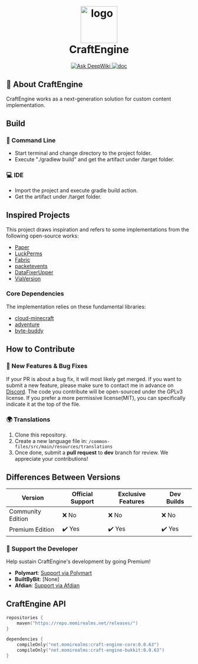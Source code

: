 <h1 align="center">
  <div style="text-align:center">
    <img src="https://github.com/user-attachments/assets/4e679094-303b-481d-859d-073efc61037c" alt="logo" style="width:100px; height:auto;">
  </div>
  CraftEngine
</h1>

<p align="center">
  <a href="https://deepwiki.com/Xiao-MoMi/craft-engine">
    <img src="https://deepwiki.com/badge.svg" alt="Ask DeepWiki">
  </a>
  <a href="https://xiao-momi.github.io/craft-engine-wiki/" alt="doc">
    <img src="https://img.shields.io/badge/📙-User Manual-D2691E" alt="doc"/>
  </a>
</p>

## 📌 About CraftEngine
CraftEngine works as a next-generation solution for custom content implementation.

## Build

### 🐚 Command Line
+ Start terminal and change directory to the project folder.
+ Execute "./gradlew build" and get the artifact under /target folder.

### 💻 IDE
+ Import the project and execute gradle build action.
+ Get the artifact under /target folder.

## Inspired Projects
This project draws inspiration and refers to some implementations from the following open-source works:
+ [Paper](https://github.com/PaperMC/Paper)
+ [LuckPerms](https://github.com/LuckPerms/LuckPerms)
+ [Fabric](https://github.com/FabricMC/fabric)
+ [packetevents](https://github.com/retrooper/packetevents)
+ [DataFixerUpper](https://github.com/Mojang/DataFixerUpper)
+ [ViaVersion](https://github.com/ViaVersion/ViaVersion)

### Core Dependencies
The implementation relies on these fundamental libraries:
+ [cloud-minecraft](https://github.com/Incendo/cloud-minecraft)
+ [adventure](https://github.com/KyoriPowered/adventure)
+ [byte-buddy](https://github.com/raphw/byte-buddy)

## How to Contribute

### 🔌 New Features & Bug Fixes 
If your PR is about a bug fix, it will most likely get merged. If you want to submit a new feature, please make sure to contact me in advance on [Discord](https://discord.com/invite/WVKdaUPR3S).
The code you contribute will be open-sourced under the GPLv3 license. If you prefer a more permissive license(MIT), you can specifically indicate it at the top of the file.

### 🌍 Translations
1. Clone this repository.
2. Create a new language file in: `/common-files/src/main/resources/translations`
3. Once done, submit a **pull request** to **dev** branch for review. We appreciate your contributions!

## Differences Between Versions
| Version           | Official Support | Exclusive Features | Dev Builds |
|-------------------|------------------|--------------------|------------|
| Community Edition | ❌ No             | ❌ No               | ❌ No       |
| Premium Edition   | ✔️ Yes           | ✔️ Yes             | ✔️ Yes     |

### 💖 Support the Developer
Help sustain CraftEngine's development by going Premium!

- **Polymart**: [Support via Polymart](https://polymart.org/product/7624/craftengine)
- **BuiltByBit**: [None]
- **Afdian**: [Support via Afdian](https://afdian.com/@xiaomomi/)

## CraftEngine API

```kotlin
repositories {
    maven("https://repo.momirealms.net/releases/")
}
```
```kotlin
dependencies {
    compileOnly("net.momirealms:craft-engine-core:0.0.63")
    compileOnly("net.momirealms:craft-engine-bukkit:0.0.63")
}
```